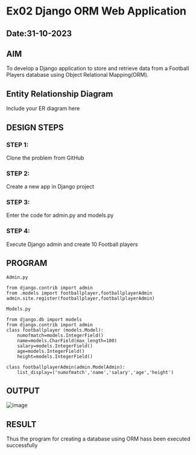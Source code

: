 # Ex02 Django ORM Web Application
## Date:31-10-2023

## AIM
To develop a Django application to store and retrieve data from a Football Players database using Object Relational Mapping(ORM).

## Entity Relationship Diagram

Include your ER diagram here

## DESIGN STEPS

### STEP 1:
Clone the problem from GitHub

### STEP 2:
Create a new app in Django project

### STEP 3:
Enter the code for admin.py and models.py

### STEP 4:
Execute Django admin and create 10 Football players

## PROGRAM
```
Admin.py

from django.contrib import admin
from .models import footballplayer,footballplayerAdmin
admin.site.register(footballplayer,footballplayerAdmin)

Models.py

from django.db import models
from django.contrib import admin
class footballplayer (models.Model):
    numofmatch=models.IntegerField()
    name=models.CharField(max_length=100)
    salary=models.IntegerField()
    age=models.IntegerField()
    height=models.IntegerField()

class footballplayerAdmin(admin.ModelAdmin):
    list_display=('numofmatch','name','salary','age','height')
```

## OUTPUT

![image](https://github.com/Ragu-123/ORM/assets/113915622/99630027-0018-4aef-8660-fc21a8333d83)



## RESULT
Thus the program for creating a database using ORM hass been executed successfully
